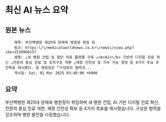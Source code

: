 # 최신 AI 뉴스 요약

## 원본 뉴스
		제목: 부산백병원 제25대 양재욱 병원장 취임 외
		링크: https:\/\/medicalworldnews.co.kr\/news\/view.php?idx=1510966157
		설명: △새 병원 건립 및 첨단 의료 플랫폼 구축 △<b>AI<\/b> 기반의 디지털 진료 혁신 △전문의 중심 진료 및 조직구조 개편 △재정 건전성 및 지속 가능 경영 등 4가지 주요 추진목표 제시했다. 양 병원장은 “구성원의 협력과... 
		게시일: Sat, 01 Mar 2025 03:40:00 +0900


## 요약
부산백병원 제25대 양재욱 병원장이 취임하며 새 병원 건립, AI 기반 디지털 진료 혁신, 전문의 중심 진료 개편, 재정 건전성 확보 등 4가지 목표를 제시했습니다. 구성원 협력을 강조하며 병원 발전을 다짐했습니다.
